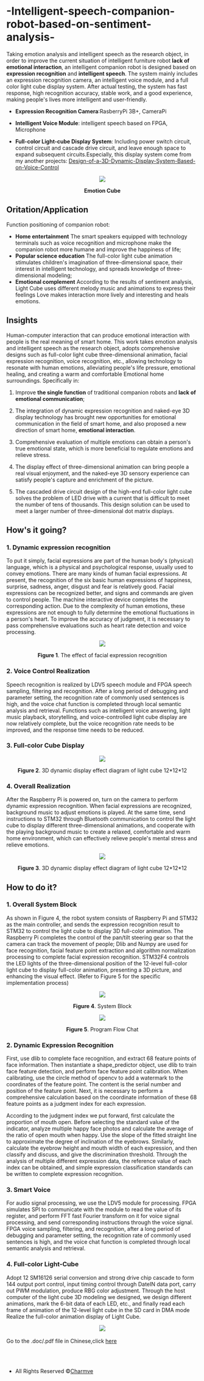 # -Intelligent-speech-companion-robot-based-on-sentiment-analysis-

Taking emotion analysis and intelligent speech as the research object, in order to improve the current situation of intelligent furniture robot <b>lack of emotional interaction</b>, an intelligent companion robot is designed based on <b>expression recognition</b> and <b>intelligent speech</b>. The system mainly includes an expression recognition camera, an intelligent voice module, and a full color light cube display system. After actual testing, the system has fast response, high recognition accuracy, stable work, and a good experience, making people's lives more intelligent and user-friendly.

- <p><b>Expression Recognition Camera</b>:RasberryPi 3B+, CameraPi </p>
- <p><b>Intelligent Voice Module</b>: intelligent speech based on FPGA, Microphone</p>
- <p><b>Full-color Light-cube Display System</b>: Including power switch circuit, control circuit and cascade drive circuit, and leave enough space to expand subsequent circuits.Especially, this display system come from my another projects: <a href="https://github.com/Charmve/Design-of-a-3D-Dynamic-Display-System-Based-on-Voice-Control" target="_blank">Design-of-a-3D-Dynamic-Display-System-Based-on-Voice-Control</a></p>

<div align=center><img src="./02_Pictures/EmotionCube.jpg"></div>
<p align="center"><b>Emotion Cube</b></p>

## Oritation/Application
Function positioning of companion robot:
- <b>Home entertainment</b> The smart speakers equipped with technology terminals such as voice recognition and microphone make the companion robot more humane and improve the happiness of life;
- <b>Popular science education</b> The full-color light cube animation stimulates children's imagination of three-dimensional space, their interest in intelligent technology, and spreads knowledge of three-dimensional modeling;
- <b>Emotional complement</b>
According to the results of sentiment analysis, Light Cube uses different melody music and animations to express their feelings
Love makes interaction more lively and interesting and heals emotions.

## Insights

Human-computer interaction that can produce emotional interaction with people is the real meaning of smart home. This work takes emotion analysis and intelligent speech as the research object, adopts comprehensive designs such as full-color light cube three-dimensional animation, facial expression recognition, voice recognition, etc., allowing technology to resonate with human emotions, alleviating people's life pressure, emotional healing, and creating a warm and comfortable Emotional home
surroundings. Specifically in:

1. Improve <b>the single function</b> of traditional companion robots and <b>lack of emotional communication</b>;

2. The integration of dynamic expression recognition and naked-eye 3D display technology has brought new opportunities for emotional communication in the field of smart home, and also proposed a new direction of smart home, <b>emotional interaction</b>.

3. Comprehensive evaluation of multiple emotions can obtain a person's true emotional state, which is more beneficial to regulate emotions and relieve stress.

4. The display effect of three-dimensional animation can bring people a real visual enjoyment, and the naked-eye 3D sensory experience can satisfy people's capture and enrichment of the picture.

5. The cascaded drive circuit design of the high-end full-color light cube solves the problem of LED drive with a current that is difficult to meet the number of tens of thousands. This design solution can be used to meet a larger number of three-dimensional dot matrix displays.


## How's it going?

### 1. Dynamic expression recognition

To put it simply, facial expressions are part of the human body's (physical) language, which is a physical and psychological response, usually used to convey emotions. There are many kinds of human facial expressions. At present, the recognition of the six basic human expressions of happiness, surprise, sadness, anger, disgust and fear is relatively good. Facial expressions can be recognized better, and signs and commands are given to control people. The machine interactive device completes the corresponding action. Due to the complexity of human emotions, these expressions are not enough to fully determine the emotional fluctuations in a person's heart. To improve the accuracy of judgment, it is necessary to pass comprehensive evaluations such as heart rate detection and voice processing.

<div align=center><img src="./02_Pictures/ExpressionRecognition.jpg"></div>
<p align="center"><b>Figure 1</b>. The effect of facial expression recognition</p>

### 2. Voice Control Realization

Speech recognition is realized by LDV5 speech module and FPGA speech sampling, filtering and recognition. After a long period of debugging and parameter setting, the recognition rate of commonly used sentences is high, and the voice chat function is completed through local semantic analysis and retrieval. Functions such as intelligent voice answering, light music playback, storytelling, and voice-controlled light cube display are now relatively complete, but the voice recognition rate needs to be improved, and the response time needs to be reduced.

### 3. Full-color Cube Display

<div align=center><img src="./02_Pictures/DynamicDisplay.jpg"></div>
<p align="center"> <b>Figure 2</b>. 3D dynamic display effect diagram of light cube 12*12*12</p>

### 4. Overall Realization

After the Raspberry Pi is powered on, turn on the camera to perform dynamic expression recognition. When facial expressions are recognized, background music to adjust emotions is played. At the same time, send instructions to STM32 through Bluetooth communication to control the light cube to display different three-dimensional animations, and cooperate with the playing background music to create a relaxed, comfortable and warm home environment, which can effectively relieve people's mental stress and relieve emotions.

<div align=center><img src="./02_Pictures/EmotionCube.jpg"></div>
<p align="center"> <b>Figure 3</b>. 3D dynamic display effect diagram of light cube 12*12*12</p>

## How to do it?
### 1. Overall System Block

As shown in Figure 4, the robot system consists of Raspberry Pi and STM32 as the main controller, and sends the expression recognition result to STM32 to control the light cube to display 3D full-color animation. The Raspberry Pi completes the control of the pan/tilt steering gear so that the camera can track the movement of people; Dlib and Numpy are used for face recognition, facial feature point extraction and algorithm normalization processing to complete facial expression recognition. STM32F4 controls the LED lights of the three-dimensional position of the 12-level full-color light cube to display full-color animation, presenting a 3D picture, and enhancing the visual effect. (Refer to Figure 5 for the specific implementation process)

<div align=center><img src="./02_Pictures/SystemBlock.jpg"></div>
<p align="center"> <b>Figure 4</b>. System Block</p>

<div align=center><img src="./02_Pictures/ProgramFlowChat.jpg"></div>
<p align="center"> <b>Figure 5</b>.  Program Flow Chat</p>
  
  
### 2. Dynamic Expression Recognition
  
First, use dlib to complete face recognition, and extract 68 feature points of face information. Then instantiate a shape_predictor object, use dlib to train face feature detection, and perform face feature point calibration. When calibrating, use the circle method of opencv to add a watermark to the coordinates of the feature point. The content is the serial number and position of the feature point. Next, it is necessary to perform a comprehensive calculation based on the coordinate information of these 68 feature points as a judgment index for each expression.

According to the judgment index we put forward, first calculate the proportion of mouth open. Before selecting the standard value of the indicator, analyze multiple happy face photos and calculate the average of the ratio of open mouth when happy. Use the slope of the fitted straight line to approximate the degree of inclination of the eyebrows. Similarly, calculate the eyebrow height and mouth width of each expression, and then classify and discuss, and give the discrimination threshold. Through the analysis of multiple different expression data, the reference value of each index can be obtained, and simple expression classification standards can be written to complete expression recognition.
  
### 3. Smart Voice

For audio signal processing, we use the LDV5 module for processing. FPGA simulates SPI to communicate with the module to read the value of its register, and perform FFT fast Fourier transform on it for voice signal processing, and send corresponding instructions through the voice signal. FPGA voice sampling, filtering, and recognition, after a long period of debugging and parameter setting, the recognition rate of commonly used sentences is high, and the voice chat function is completed through local semantic analysis and retrieval.

### 4. Full-color Light-Cube

Adopt 12 SM16126 serial conversion and strong drive chip cascade to form 144 output port control, input timing control through DateIN data port, carry out PWM modulation, produce RBG color adjustment. Through the host computer of the light cube 3D modeling we designed, we design different animations, mark the 6-bit data of each LED, etc., and finally read each frame of animation of the 12-level light cube in the SD card in DMA mode Realize the full-color animation display of Light Cube.

<div align=center><img src="./02_Pictures/Light-Cube.jpeg"></div>

<br>
Go to the .doc/.pdf file in Chinese,click <a href="https://github.com/Charmve/Intelligent-Speech-Sompanion-Robot-Based-on-Sentiment-Analysis/tree/master/03_Docs" target="_blank">here</a>

<br><br>


* All Rights Reserved ©<a href="https://github.com/Charmve" target="_blank">Charmve</a>

